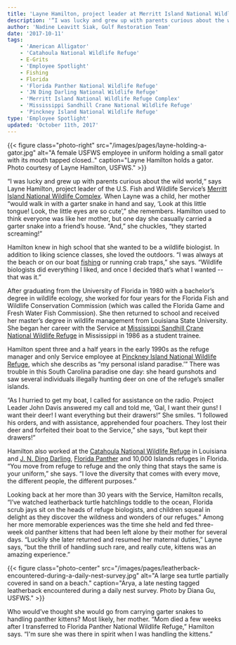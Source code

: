 ```yaml
---
title: 'Layne Hamilton, project leader at Merritt Island National Wildlife Refuge Complex'
description: '“I was lucky and grew up with parents curious about the wild world,“ says Layne Hamilton, project leader of the U.S. Fish and Wildlife Service’s Merritt Island National Wildlife Complex. When Layne was a child, her mother “would walk in with a garter snake in hand and say, ‘Look at this little tongue! Look, the little eyes are so cute.’'
author: 'Nadine Leavitt Siak, Gulf Restoration Team'
date: '2017-10-11'
tags:
    - 'American Alligator'
    - 'Catahoula National Wildlife Refuge'
    - E-Grits
    - 'Employee Spotlight'
    - Fishing
    - Florida
    - 'Florida Panther National Wildlife Refuge'
    - 'JN Ding Darling National Wildlife Refuge'
    - 'Merritt Island National Wildlife Refuge Complex'
    - 'Mississippi Sandhill Crane National Wildlife Refuge'
    - 'Pinckney Island National Wildlife Refuge'
type: 'Employee Spotlight'
updated: 'October 11th, 2017'
---
```


{{< figure class="photo-right" src="/images/pages/layne-holding-a-gator.jpg" alt="A female USFWS employee in uniform holding a small gator with its mouth tapped closed.." caption="Layne Hamilton holds a gator. Photo courtesy of Layne Hamilton, USFWS." >}}

“I was lucky and grew up with parents curious about the wild world,“ says Layne Hamilton, project leader of the U.S. Fish and Wildlife Service’s [Merritt Island National Wildlife Complex](https://www.fws.gov/refuge/Merritt_Island/About_the_Complex.html). When Layne was a child, her mother “would walk in with a garter snake in hand and say, ‘Look at this little tongue! Look, the little eyes are so cute’,” she remembers. Hamilton used to think everyone was like her mother, but one day she casually carried a garter snake into a friend’s house. “And,” she chuckles, “they started screaming!” 

Hamilton knew in high school that she wanted to be a wildlife biologist. In addition to liking science classes, she loved the outdoors. “I was always at the beach or on our boat [fishing](/national-wildlife-refuges/fishing) or running crab traps,” she says. “Wildlife biologists did everything I liked, and once I decided that’s what I wanted -- that was it.” 

After graduating from the University of Florida in 1980 with a bachelor’s degree in wildlife ecology, she worked for four years for the Florida Fish and Wildlife Conservation Commission (which was called the Florida Game and Fresh Water Fish Commission). She then returned to school and received her master’s degree in wildlife management from Louisiana State University. She began her career with the Service at [Mississippi Sandhill Crane National Wildlife Refuge](https://www.fws.gov/refuge/mississippi_sandhill_crane/) in Mississippi in 1986 as a student trainee.

Hamilton spent three and a half years in the early 1990s as the refuge manager and only Service employee at [Pinckney Island National Wildlife Refuge](https://www.fws.gov/refuge/pinckney_island/), which she describs as “my personal island paradise.’”  There was trouble in this South Carolina paradise one day: she heard gunshots and saw several individuals illegally hunting deer on one of the refuge’s smaller islands. 

“As I hurried to get my boat, I called for assistance on the radio. Project Leader John Davis answered my call and told me, ‘Gal, I want their guns! I want their deer! I want everything but their drawers!” She smiles. “I followed his orders, and with assistance, apprehended four poachers. They lost their deer and forfeited their boat to the Service,” she says, “but kept their drawers!”  

Hamilton also worked at the [Catahoula National Wildlife Refuge](https://www.fws.gov/refuge/Catahoula/) in Louisiana and [J. N. Ding Darling](https://www.fws.gov/refuge/jn_ding_darling/), [Florida Panther](https://www.fws.gov/refuge/florida_panther/) and 10,000 Islands refuges in Florida. “You move from refuge to refuge and the only thing that stays the same is your uniform,” she says. “I love the diversity that comes with every move, the different people, the different purposes.”

Looking back at her more than 30 years with the Service, Hamilton recalls, “I’ve watched leatherback turtle hatchlings toddle to the ocean, Florida scrub jays sit on the heads of refuge biologists, and children squeal in delight as they discover the wildness and wonders of our refuges.” Among her more memorable experiences was the time she held and fed three-week old panther kittens that had been left alone by their mother for several days. “Luckily she later returned and resumed her maternal duties,” Layne says, “but the thrill of handling such rare, and really cute, kittens was an amazing experience.”

{{< figure class="photo-center" src="/images/pages/leatherback-encountered-during-a-daily-nest-survey.jpg" alt="A large sea turtle partially covered in sand on a beach." caption="Arya, a late nesting tagged leatherback encountered during a daily nest survey. Photo by Diana Gu, USFWS." >}}

Who would’ve thought she would go from carrying garter snakes to handling panther kittens? Most likely, her mother. “Mom died a few weeks after I transferred to Florida Panther National Wildlife Refuge,” Hamilton says. “I'm sure she was there in spirit when I was handling the kittens.”
